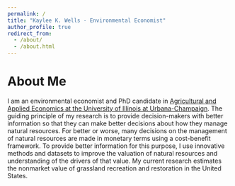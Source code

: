 ```yaml
---
permalink: /
title: "Kaylee K. Wells - Environmental Economist"
author_profile: true
redirect_from: 
  - /about/
  - /about.html
---
```


About Me
========
I am an environmental economist and PhD candidate in [Agricultural and Applied Economics at the University of Illinois at Urbana-Champaign](https://www.ace.illinois.edu/). The guiding principle of my research is to provide decision-makers with better information so that they can make better decisions about how they manage natural resources. For better or worse, many decisions on the management of natural resources are made in monetary terms using a cost-benefit framework. To provide better information for this purpose, I use innovative methods and datasets to improve the valuation of natural resources and understanding of the drivers of that value. My current research estimates the nonmarket value of grassland recreation and restoration in the United States. 
